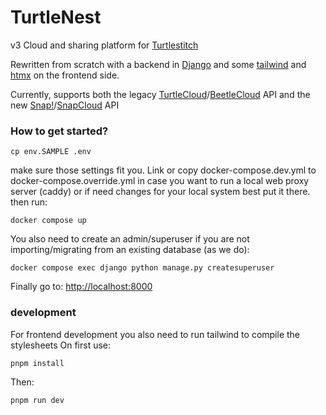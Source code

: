 # TurtleNest

v3 Cloud and sharing platform for [Turtlestitch](https://www.turtlestitch.org)

Rewritten from scratch with a backend in [Django](https://www.djangoproject.com/) and some [tailwind](https://tailwindcss.com) and [htmx](https://htmx.org/) on the frontend side.

Currently, supports both the legacy [TurtleCloud](https://github.com/backface/turtleCloud)/[BeetleCloud](https://github.com/bromagosa/beetleCloud) API and the new [Snap!](https://snap.berkeley.edu)/[SnapCloud](https://github.com/snap-cloud/snapCloud) API

### How to get started?

    cp env.SAMPLE .env

make sure those settings fit you.
Link or copy docker-compose.dev.yml to docker-compose.override.yml in case you want to run a local web proxy server (caddy) or if need changes for your local system best put it there. then run:

    docker compose up

You also need to create an admin/superuser if you are not importing/migrating from an existing database (as we do):

	docker compose exec django python manage.py createsuperuser

Finally go to: [http://localhost:8000](http://localhost:8000)


### development

For frontend development you also need to run tailwind  to compile the stylesheets
On first use:

	pnpm install

Then:

    pnpm run dev
    
